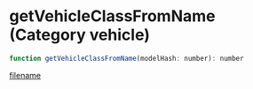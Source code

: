 # getVehicleClassFromName (Category vehicle)

```js
function getVehicleClassFromName(modelHash: number): number
```

[filename](getVehicleClassFromName_m.md ':include')